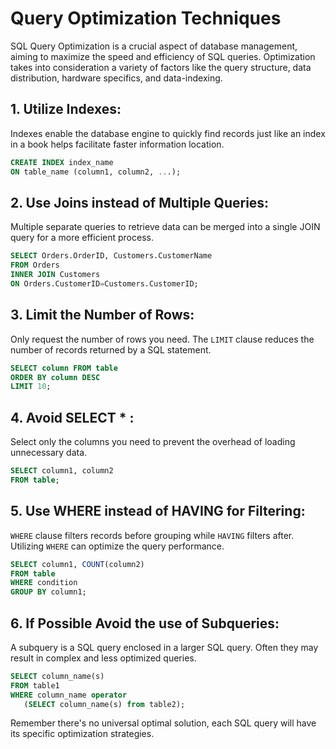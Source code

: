 # Query Optimization Techniques

SQL Query Optimization is a crucial aspect of database management, aiming to maximize the speed and efficiency of SQL queries. Optimization takes into consideration a variety of factors like the query structure, data distribution, hardware specifics, and data-indexing.

## 1. Utilize Indexes:

Indexes enable the database engine to quickly find records just like an index in a book helps facilitate faster information location. 

```sql
CREATE INDEX index_name
ON table_name (column1, column2, ...); 
```

## 2. Use Joins instead of Multiple Queries:

Multiple separate queries to retrieve data can be merged into a single JOIN query for a more efficient process.

```sql
SELECT Orders.OrderID, Customers.CustomerName
FROM Orders
INNER JOIN Customers
ON Orders.CustomerID=Customers.CustomerID;
```

## 3. Limit the Number of Rows:

Only request the number of rows you need. The `LIMIT` clause reduces the number of records returned by a SQL statement. 

```sql
SELECT column FROM table 
ORDER BY column DESC 
LIMIT 10;
```

## 4. Avoid SELECT * :

Select only the columns you need to prevent the overhead of loading unnecessary data.

```sql
SELECT column1, column2  
FROM table;
```

## 5. Use WHERE instead of HAVING for Filtering:
`WHERE` clause filters records before grouping while `HAVING` filters after. Utilizing `WHERE` can optimize the query performance.
 
```sql
SELECT column1, COUNT(column2)
FROM table
WHERE condition 
GROUP BY column1;
```

## 6. If Possible Avoid the use of Subqueries:

A subquery is a SQL query enclosed in a larger SQL query. Often they may result in complex and less optimized queries.

```sql
SELECT column_name(s)
FROM table1
WHERE column_name operator
   (SELECT column_name(s) from table2);
```

Remember there's no universal optimal solution, each SQL query will have its specific optimization strategies.
